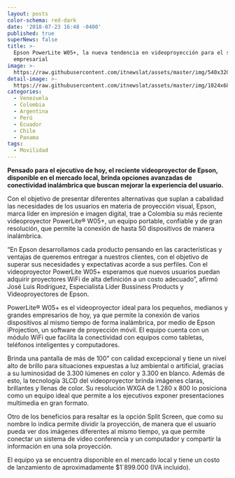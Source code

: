 ```yaml
---
layout: posts
color-schema: red-dark
date: '2018-07-23 16:48 -0400'
published: true
superNews: false
title: >-
  Epson PowerLite W05+, la nueva tendencia en videoproyección para el sector
  empresarial
image: >-
  https://raw.githubusercontent.com/itnewslat/assets/master/img/540x320/Proyectores-Epson-p.jpg
detail-image: >-
  https://raw.githubusercontent.com/itnewslat/assets/master/img/1024x680/Proyectores-Epson-g.jpg
categories:
  - Venezuela
  - Colombia
  - Argentina
  - Perú
  - Ecuador
  - Chile
  - Panama
tags:
  - Movilidad
---
```

**Pensado para el ejecutivo de hoy, el reciente videoproyector de Epson, disponible en el mercado local, brinda opciones avanzadas de conectividad inalámbrica que buscan mejorar la experiencia del usuario.**

Con el objetivo de presentar diferentes alternativas que suplan a cabalidad las necesidades de los usuarios en materia de proyección visual, Epson, marca líder en impresión e imagen digital, trae a Colombia su más reciente videoproyector PowerLite® W05+, un equipo portable, confiable y de gran resolución, que permite la conexión de hasta 50 dispositivos de manera inalámbrica.

“En Epson desarrollamos cada producto pensando en las características y ventajas de queremos entregar a nuestros clientes, con el objetivo de superar sus necesidades y expectativas acorde a sus perfiles. Con el videoproyector PowerLite W05+ esperamos que nuevos usuarios puedan adquirir proyectores WiFi de alta definición a un costo adecuado”, afirmó José Luis Rodríguez, Especialista Líder Bussiness Products y Videoproyectores de Epson.

PowerLite® W05+ es el videoproyector ideal para los pequeños, medianos y grandes empresarios de hoy, ya que permite la conexión de varios dispositivos al mismo tiempo de forma inalámbrica, por medio de Epson iProjection, un software de proyección móvil.  El equipo cuenta con un módulo WiFi que facilita la conectividad con equipos como tabletas, teléfonos inteligentes y computadores. 

Brinda una pantalla de más de 100" con calidad excepcional y tiene un nivel alto de brillo para situaciones expuestas a luz ambiental o artificial, gracias a su luminosidad de 3.300 lúmenes en color y 3.300 en blanco. Además de esto, la tecnología 3LCD del videoproyector brinda imágenes claras, brillantes y llenas de color. Su resolución WXGA de 1.280 x 800 lo posiciona como un equipo ideal que permite a los ejecutivos exponer presentaciones multimedia en gran formato. 

Otro de los beneficios para resaltar es la opción Split Screen, que como su nombre lo indica permite dividir la proyección, de manera que el usuario pueda ver dos imágenes diferentes al mismo tiempo, ya que permite conectar un sistema de video conferencia y un computador y compartir la información en una sola proyección.

El equipo ya se encuentra disponible en el mercado local y tiene un costo de lanzamiento de aproximadamente $1´899.000 (IVA incluido).
